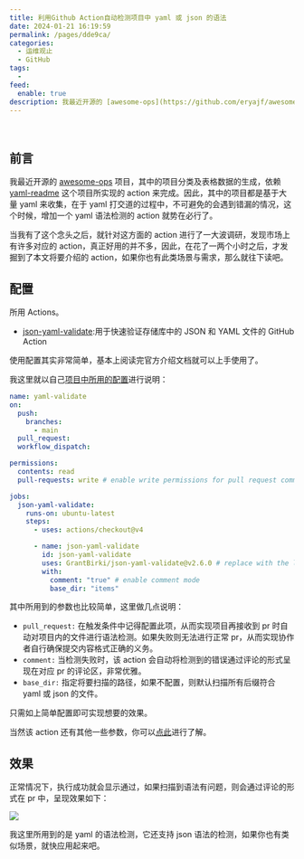```yaml
---
title: 利用Github Action自动检测项目中 yaml 或 json 的语法
date: 2024-01-21 16:19:59
permalink: /pages/dde9ca/
categories:
  - 运维观止
  - GitHub
tags:
  -
feed:
  enable: true
description: 我最近开源的 [awesome-ops](https://github.com/eryajf/awesome-ops) 项目，其中的项目分类及表格数据的生成，依赖 [yaml-readme](https://github.com/eryajf/yaml-readme) 这个项目所实现的 action 来完成。因此，其中的项目都是基于大量 yaml 来收集，在于 yaml 打交道的过程中，不可避免的会遇到错漏的情况，这个时候，增加一个 yaml 语法检测的 action 就势在必行了。当我有了这个念头之后，就针对这方面的 action 进行了一大波调研，发现市场上有许多对应的 action，真正好用的并不多，因此，在花了一两个小时之后，才发掘到了本文将要介绍的 action，如果你也有此类场景与需求，那么就往下读吧。
---
```


<br><ArticleTopAd></ArticleTopAd>



## 前言

我最近开源的 [awesome-ops](https://github.com/eryajf/awesome-ops) 项目，其中的项目分类及表格数据的生成，依赖 [yaml-readme](https://github.com/eryajf/yaml-readme) 这个项目所实现的 action 来完成。因此，其中的项目都是基于大量 yaml 来收集，在于 yaml 打交道的过程中，不可避免的会遇到错漏的情况，这个时候，增加一个 yaml 语法检测的 action 就势在必行了。

当我有了这个念头之后，就针对这方面的 action 进行了一大波调研，发现市场上有许多对应的 action，真正好用的并不多，因此，在花了一两个小时之后，才发掘到了本文将要介绍的 action，如果你也有此类场景与需求，那么就往下读吧。

## 配置

所用 Actions。
- [json-yaml-validate](https://github.com/GrantBirki/json-yaml-validate):用于快速验证存储库中的 JSON 和 YAML 文件的 GitHub Action

使用配置其实非常简单，基本上阅读完官方介绍文档就可以上手使用了。

我这里就以自己[项目中所用的配置](https://github.com/eryajf/awesome-ops/blob/main/.github/workflows/yaml-lint.yml)进行说明：

```yaml
name: yaml-validate
on:
  push:
    branches:
      - main
  pull_request:
  workflow_dispatch:

permissions:
  contents: read
  pull-requests: write # enable write permissions for pull request comments

jobs:
  json-yaml-validate:
    runs-on: ubuntu-latest
    steps:
      - uses: actions/checkout@v4

      - name: json-yaml-validate
        id: json-yaml-validate
        uses: GrantBirki/json-yaml-validate@v2.6.0 # replace with the latest version
        with:
          comment: "true" # enable comment mode
          base_dir: "items"
```

其中所用到的参数也比较简单，这里做几点说明：
- `pull_request:` 在触发条件中记得配置此项，从而实现项目再接收到 pr 时自动对项目内的文件进行语法检测。如果失败则无法进行正常 pr，从而实现协作者自行确保提交内容格式正确的义务。
- `comment:` 当检测失败时，该 action 会自动将检测到的错误通过评论的形式呈现在对应 pr 的评论区，非常优雅。
- `base_dir:` 指定将要扫描的路径，如果不配置，则默认扫描所有后缀符合 yaml 或 json 的文件。

只需如上简单配置即可实现想要的效果。

当然该 action 还有其他一些参数，你可以[点此](https://github.com/GrantBirki/json-yaml-validate#inputs-)进行了解。
## 效果

正常情况下，执行成功就会显示通过，如果扫描到语法有问题，则会通过评论的形式在 pr 中，呈现效果如下：

![](https://t.eryajf.net/imgs/2024/01/1705825109676.png)

我这里所用到的是 yaml 的语法检测，它还支持 json 语法的检测，如果你也有类似场景，就快应用起来吧。


<br><ArticleTopAd></ArticleTopAd>
